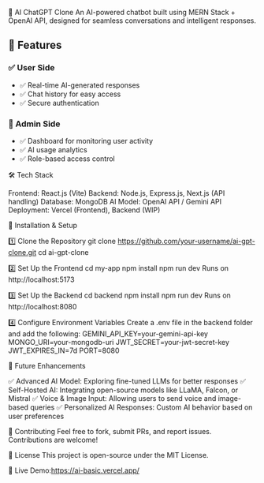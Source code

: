 🚀 AI ChatGPT Clone
An AI-powered chatbot built using MERN Stack + OpenAI API, designed for seamless conversations and intelligent responses.

## 🌟 Features  

### ✅ User Side  
- ✅ Real-time AI-generated responses  
- ✅ Chat history for easy access  
- ✅ Secure authentication  

### 🔧 Admin Side  
- ✅ Dashboard for monitoring user activity  
- ✅ AI usage analytics  
- ✅ Role-based access control  


🛠 Tech Stack

Frontend: React.js (Vite)
Backend: Node.js, Express.js, Next.js (API handling)
Database: MongoDB
AI Model: OpenAI API / Gemini API
Deployment: Vercel (Frontend), Backend (WIP)

🔧 Installation & Setup

1️⃣ Clone the Repository
git clone https://github.com/your-username/ai-gpt-clone.git
cd ai-gpt-clone

2️⃣ Set Up the Frontend
cd my-app
npm install
npm run dev
Runs on http://localhost:5173

3️⃣ Set Up the Backend
cd backend
npm install
npm run dev
Runs on http://localhost:8080

4️⃣ Configure Environment Variables
Create a .env file in the backend folder and add the following:
GEMINI_API_KEY=your-gemini-api-key
MONGO_URI=your-mongodb-uri
JWT_SECRET=your-jwt-secret-key
JWT_EXPIRES_IN=7d
PORT=8080

🚀 Future Enhancements

✅ Advanced AI Model: Exploring fine-tuned LLMs for better responses
✅ Self-Hosted AI: Integrating open-source models like LLaMA, Falcon, or Mistral
✅ Voice & Image Input: Allowing users to send voice and image-based queries
✅ Personalized AI Responses: Custom AI behavior based on user preferences

📌 Contributing
Feel free to fork, submit PRs, and report issues. Contributions are welcome!

📄 License
This project is open-source under the MIT License.

🔗 Live Demo:https://ai-basic.vercel.app/
